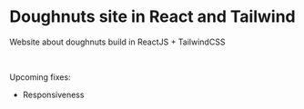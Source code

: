 <h1>Doughnuts site in React and Tailwind</h1>
<p>Website about doughnuts build in ReactJS + TailwindCSS</p></br>
<p>Upcoming fixes:</p>
<ul>
  <li>Responsiveness</li>
</ul>
